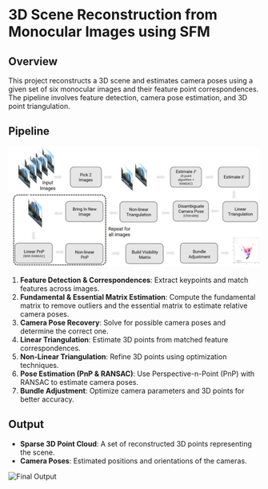 # 3D Scene Reconstruction from Monocular Images using SFM

## Overview

This project reconstructs a 3D scene and estimates camera poses using a given set of six monocular images and their feature point correspondences. The pipeline involves feature detection, camera pose estimation, and 3D point triangulation.

## Pipeline

![Pipeline Flowchart](images/flowchart.png)

1. **Feature Detection & Correspondences**: Extract keypoints and match features across images.
2. **Fundamental & Essential Matrix Estimation**: Compute the fundamental matrix to remove outliers and the essential matrix to estimate relative camera poses.
3. **Camera Pose Recovery**: Solve for possible camera poses and determine the correct one.
4. **Linear Triangulation**: Estimate 3D points from matched feature correspondences.
5. **Non-Linear Triangulation**: Refine 3D points using optimization techniques.
6. **Pose Estimation (PnP & RANSAC)**: Use Perspective-n-Point (PnP) with RANSAC to estimate camera poses.
7. **Bundle Adjustment**: Optimize camera parameters and 3D points for better accuracy.

## Output

- **Sparse 3D Point Cloud**: A set of reconstructed 3D points representing the scene.
- **Camera Poses**: Estimated positions and orientations of the cameras.

![Final Output](images/Final_SfM.png)

